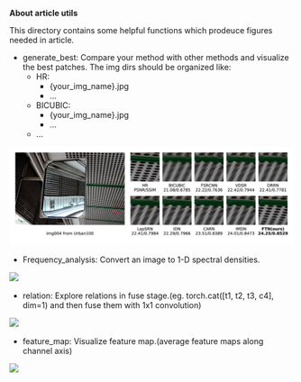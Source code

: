 **About article utils**

This directory contains some helpful functions which prodeuce figures needed in article.
* generate\_best: Compare your method with other methods and visualize the best patches. The img dirs should be organized like:
    * HR:
        - {your_img_name}.jpg
        - ...
    * BICUBIC:
        - {your_img_name}.jpg
        - ...
    * ...

![](compare.jpg)

* Frequency\_analysis: Convert an image to 1-D spectral densities.

![](frequency.jpg')

* relation: Explore relations in fuse stage.(eg. torch.cat([t1, t2, t3, c4], dim=1) and then fuse them with 1x1 convolution)

![](relation.jpg')

* feature\_map: Visualize feature map.(average feature maps along channel axis)

![](feature_map.jpg')

